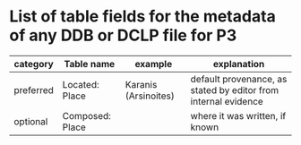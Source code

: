 # List of table fields for the metadata of any DDB or DCLP file for P3

<table>
  <thead>
    <tr>
      <th align="center">category</th>      
      <th align="center">Table name</th>
      <th align="Center">example</th>
      <th align="Center">explanation</th>
    </tr>
  </thead>
  <tbody>
    <tr>
      <td align="left">preferred</td>      
      <td align="left">Located: Place</td>
      <td align="left">Karanis (Arsinoites)</td>
      <td align="left">default provenance, as stated by editor from internal evidence</td>      
    </tr>
    <tr>
      <td align="left">optional</td>        
      <td align="left">Composed: Place</td>
      <td align="left"></td>
      <td align="left">where it was written, if known</td>      
    </tr>
  </tbody>
</table> 
